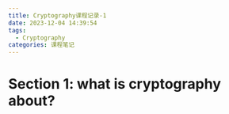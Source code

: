 ```yaml
---
title: Cryptography课程记录-1
date: 2023-12-04 14:39:54
tags:
  - Cryptography
categories: 课程笔记
---
```

# Section 1: what is cryptography about?